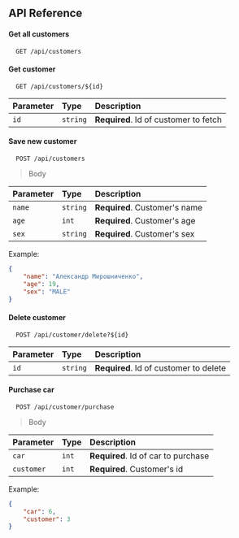 
## API Reference

#### Get all customers

```http
  GET /api/customers
```

#### Get customer

```http
  GET /api/customers/${id}
```

| Parameter | Type     | Description                       |
| :-------- | :------- | :-------------------------------- |
| `id`      | `string` | **Required**. Id of customer to fetch |

#### Save new customer

```http
  POST /api/customers
```
> Body

| Parameter | Type     | Description                       |
| :-------- | :------- | :-------------------------------- |
| `name`      | `string` | **Required**. Customer's name |
| `age`      | `int` | **Required**. Customer's age |
| `sex`      | `string` | **Required**. Customer's sex |

Example: 
```json
{
    "name": "Александр Мирошниченко",
    "age": 19,
    "sex": "MALE"
}
```

#### Delete customer

```http
  POST /api/customer/delete?${id}
```

| Parameter | Type     | Description                       |
| :-------- | :------- | :-------------------------------- |
| `id`      | `string` | **Required**. Id of customer to delete |

#### Purchase car

```http
  POST /api/customer/purchase
```

> Body

| Parameter | Type     | Description                       |
| :-------- | :------- | :-------------------------------- |
| `car`      | `int` | **Required**. Id of car to purchase |
| `customer`      | `int` | **Required**. Customer's id |

Example: 
```json
{
    "car": 6,
    "customer": 3
}
```